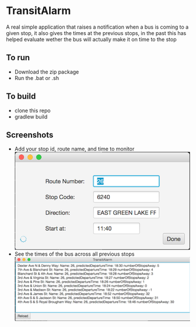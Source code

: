 # TransitAlarm
A real simple application that raises a notification when a bus is coming to a given stop, it also gives the times at the previous stops, in the past this has helped evaluate wether the bus will actually make it on time to the stop


## To run
- Download the zip package
- Run the .bat or .sh 

## To build
- clone this repo
- gradlew build


## Screenshots
- Add your stop id, route name, and time to monitor
![Alt text](/sc1.jpg "")
- See the times of the bus across all previous stops
![Alt text](/sc2.jpg "")
